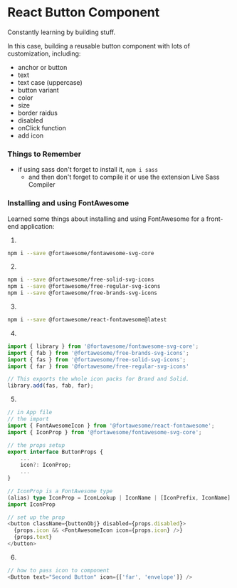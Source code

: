 # React Button Component

Constantly learning by building stuff.

In this case, building a reusable button component with lots of customization, including:
- anchor or button
- text
- text case (uppercase)
- button variant
- color
- size
- border raidus
- disabled
- onClick function
- add icon

### Things to Remember
- if using sass don't forget to install it, `npm i sass`
  - and then don't forget to compile it or use the extension Live Sass Compiler 

### Installing and using FontAwesome
Learned some things about installing and using FontAwesome for a front-end application:

1) 
```bash
npm i --save @fortawesome/fontawesome-svg-core
```
2) 
```bash
npm i --save @fortawesome/free-solid-svg-icons
npm i --save @fortawesome/free-regular-svg-icons
npm i --save @fortawesome/free-brands-svg-icons
```
3) 
```bash
npm i --save @fortawesome/react-fontawesome@latest
```
4) 
```typescript
import { library } from '@fortawesome/fontawesome-svg-core';
import { fab } from '@fortawesome/free-brands-svg-icons';
import { fas } from '@fortawesome/free-solid-svg-icons';
import { far } from '@fortawesome/free-regular-svg-icons'

// This exports the whole icon packs for Brand and Solid.
library.add(fas, fab, far);
```
5) 
```typescript
// in App file
// the import
import { FontAwesomeIcon } from '@fortawesome/react-fontawesome';
import { IconProp } from '@fortawesome/fontawesome-svg-core';

// the props setup
export interface ButtonProps {
    ...
    icon?: IconProp;
    ...
}

// IconProp is a FontAwesome type
(alias) type IconProp = IconLookup | IconName | [IconPrefix, IconName]
import IconProp

// set up the prop
<button className={buttonObj} disabled={props.disabled}>
  {props.icon && <FontAwesomeIcon icon={props.icon} />}
  {props.text} 
</button>
```

6) 
```typescript
// how to pass icon to component
<Button text="Second Button" icon={['far', 'envelope']} />
```